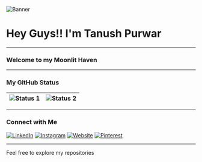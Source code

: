 
![Banner](../main/Assets/Banner.png)

# Hey Guys!! I'm Tanush Purwar

---

### Welcome to my Moonlit Haven

---

### My GitHub Status
| ![Status 1](https://github-readme-streak-stats.herokuapp.com/?user=SanskariWolf&theme=radical) | ![Status 2](https://github-readme-stats.vercel.app/api?username=SanskariWolf&count_private=true&theme=radical&show_icons=true) |
|---|---|
---

### Connect with Me

[![LinkedIn](https://via.placeholder.com/15/0076B2/FFFFFF?text=+)](https://www.linkedin.com/in/yourprofile) 
[![Instagram](https://via.placeholder.com/15/FFDD55/FFFFFF?text=+)](https://www.instagram.com/yourprofile) 
[![Website](https://via.placeholder.com/15/FFFFFF/000000?text=+)](https://yourwebsite.com) 
[![Pinterest](https://via.placeholder.com/15/CB1F27/FFFFFF?text=+)](https://www.pinterest.com/yourprofile)

---

Feel free to explore my repositories
